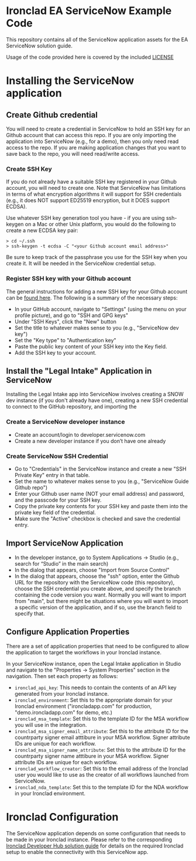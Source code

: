 # Ironclad EA ServiceNow Example Code
This repository contains all of the ServiceNow application assets for the EA ServiceNow solution guide.  

Usage of the code provided here is covered by the included [LICENSE](LICENSE)

# Installing the ServiceNow application
## Create Github credential
You will need to create a credential in ServiceNow to hold an SSH key for an Github account that can access this repo. If you are only importing the application into ServiceNow (e.g., for a demo), then you only need read access to the repo. If you are making application changes that you want to save back to the repo, you will need read/write access.
### Create SSH Key
If you do not already have a suitable SSH key registered in your Github account, you will need to create one.  Note that ServiceNow has limitations in terms of what encryption algorithms it will support for SSH credentials (e.g., it does NOT support ED25519 encryption, but it DOES support ECDSA).  

Use whatever SSH key generation tool you have - if you are using ssh-keygen on a Mac or other Unix platform, you would do the following to create a new ECDSA key pair:

```
> cd ~/.ssh
> ssh-keygen -t ecdsa -C "<your Github account email address>"
```

Be sure to keep track of the passphrase you use for the SSH key when you create it.  It will be needed in the ServiceNow credential setup.

### Register SSH key with your Github account
The general instructions for adding a new SSH key for your Github account can be [found here](https://docs.github.com/en/authentication/connecting-to-github-with-ssh/adding-a-new-ssh-key-to-your-github-account).  The following is a summary of the necessary steps:

- In your GitHub account, navigate to "Settings" (using the menu on your profile picture), and go to "SSH and GPG keys"
- Under "SSH Keys", click the "New" button 
- Set the title to whatever makes sense to you (e.g., "ServiceNow dev key")
- Set the "Key type" to "Authentication key"
- Paste the public key content of your SSH key into the Key field.
- Add the SSH key to your account.

## Install the "Legal Intake" Application in ServiceNow
Installing the Legal Intake app into ServiceNow involves creating a SNOW dev instance (if you don't already have one), creating a new SSH credential to connect to the GitHub repository, and importing the 
### Create a ServiceNow developer instance
- Create an account/login to developer.servicenow.com
- Create a new developer instance if you don’t have one already
### Create ServiceNow SSH Credential
- Go to "Credentials" in the ServiceNow instance and create a new "SSH Private Key" entry in that table.
- Set the name to whatever makes sense to you (e.g., "ServiceNow Guide Github repo")
- Enter your Github user name (NOT your email address) and password, and the passcode for your SSH key.
- Copy the private key contents for your SSH key and paste them into the private key field of the credential.
- Make sure the "Active" checkbox is checked and save the credential entry.
## Import ServiceNow Application
- In the developer instance, go to System Applications -> Studio (e.g., search for “Studio” in the main search)
- In the dialog that appears, choose "Import from Source Control"
- In the dialog that appears, choose the "ssh" option, enter the Github URL for the repository with the ServiceNow code (this repository), choose the SSH credential you create above, and specify the branch containing the code version you want.  Normally you will want to import from "main", but there might be situations where you will want to import a specific version of the application, and if so, use the branch field to specify that.

## Configure Application Properties
There are a set of application properties that need to be configured to allow the application to target the workflows in your Ironclad instance. 

In your ServiceNow instance, open the Legal Intake application in Studio and navigate to the "Properties -> System Properties" section in the navigation.  Then set each property as follows:

- ```ironclad_api_key```: This needs to contain the contents of an API key generated from your Ironclad instance.  
- ```ironclad_environment```: Set this to the appropriate domain for your Ironclad environment ("ironcladapp.com" for production, "demo.ironcladapp.com" for demo, etc.)
- ```ironclad_msa_template```: Set this to the template ID for the MSA workflow you will use in the integration.
- ```ironclad_msa_signer_email_attribute```: Set this to the attribute ID for the countrparty signer email atttibure in your MSA workflow.  Signer attribute IDs are unique for each workflow.
- ```ironclad_msa_signer_name_attribute```: Set this to the attribute ID for the countrparty signer name atttibure in your MSA workflow.  Signer attribute IDs are unique for each workflow.
- ```ironclad_workflow_creator```: Set this to the email address of the Ironclad user you would like to use as the creator of all workflows launched from ServiceNow.
- ```ironclad_nda_template```: Set this to the template ID for the NDA workflow in your Ironclad environment.
# Ironclad Configuration
The ServiceNow application depends on some configuration that needs to be made in your Ironclad instance.  Please refer to the corresponding [Ironclad Developer Hub solution guide](https://foobar.com) for details on the required Ironclad setup to enable the connectivity with this ServiceNow app.
